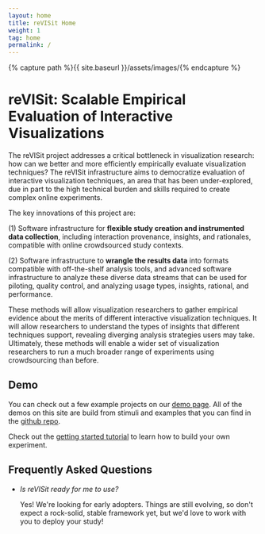 ```yaml
---
layout: home
title: reVISit Home
weight: 1
tag: home
permalink: /
---
```

{% capture path %}{{ site.baseurl }}/assets/images/{% endcapture %}

# reVISit: Scalable Empirical Evaluation of Interactive Visualizations

The reVISit project addresses a critical bottleneck in visualization research: how can we better and more efficiently empirically evaluate visualization techniques? The reVISit infrastructure aims to democratize evaluation of interactive visualization techniques, an area that has been under-explored, due in part to the high technical burden and skills required to create complex online experiments. 

The key innovations of this project are: 

(1) Software infrastructure for **flexible study creation and instrumented data collection**, including interaction provenance, insights, and rationales, compatible with online crowdsourced study contexts. 

(2) Software infrastructure to **wrangle the results data** into formats compatible with off-the-shelf analysis tools, and advanced software infrastructure to analyze these diverse data streams that can be used for piloting, quality control, and analyzing usage types, insights, rational, and performance. 

These methods will allow visualization researchers to gather empirical evidence about the merits of different interactive visualization techniques. It will allow researchers to understand the types of insights that different techniques support, revealing diverging analysis strategies users may take. Ultimately, these methods will enable a wider set of visualization researchers to run a much broader range of experiments using crowdsourcing than before.

## Demo 

You can check out a few example projects on our [demo page]({{site.demo}}). All of the demos on this site are build from stimuli and examples that you can find in the [github repo]({{site.repo}}).

Check out the [getting started tutorial]({{site.baseurl}}/tutorials/) to learn how to build your own experiment. 

## Frequently Asked Questions

- _Is reVISit ready for me to use?_  

   Yes! We're looking for early adopters. Things are still evolving, so don't expect a rock-solid, stable framework yet, but we'd love to work with you to deploy your study!



